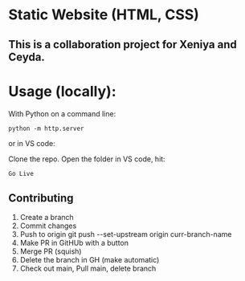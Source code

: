 # Static Website (HTML, CSS)

## This is a collaboration project for Xeniya and Ceyda.

# Usage (locally):

With Python on a command line:

```
python -m http.server
```

or in VS code:

Clone the repo. Open the folder in VS code, hit:

```
Go Live
```

## Contributing

1. Create a branch
2. Commit changes
3. Push to origin git push --set-upstream origin curr-branch-name
4. Make PR in GitHUb with a button
5. Merge PR (squish)
6. Delete the branch in GH (make automatic)
7. Check out main, Pull main, delete branch
